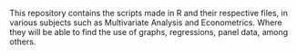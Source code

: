 This repository contains the scripts made in R and their respective files, in various subjects such as Multivariate Analysis and Econometrics. Where they will be able to find the use of graphs, regressions, panel data, among others.
